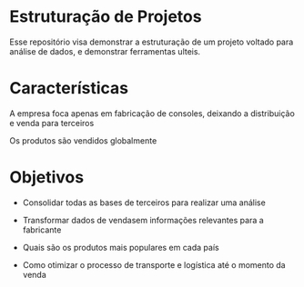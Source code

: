 # Estruturação de Projetos 
Esse repositório visa demonstrar a estruturação de um projeto voltado para análise de dados, e demonstrar ferramentas ulteis.

# Características

A empresa foca apenas em fabricação de consoles, deixando a distribuição e venda para terceiros

Os produtos são vendidos globalmente

# Objetivos

 - Consolidar todas as bases de terceiros para realizar uma análise

 - Transformar dados de vendasem informações relevantes para a fabricante

 - Quais são os produtos mais populares em cada país

 - Como otimizar o processo de transporte e logística até o momento da venda
